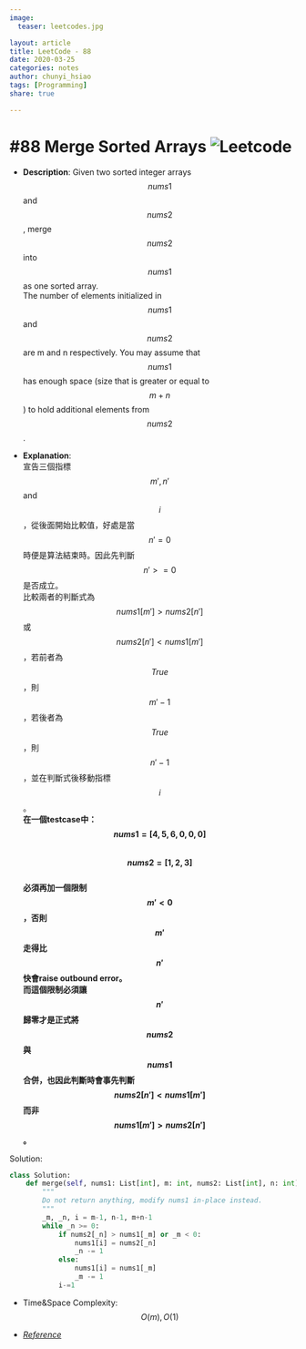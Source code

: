 ```yaml
---
image:
  teaser: leetcodes.jpg

layout: article
title: LeetCode - 88
date: 2020-03-25
categories: notes
author: chunyi_hsiao
tags: [Programming]
share: true

---
```

# #88 Merge Sorted Arrays ![Leetcode](https://img.shields.io/badge/Easy-Leetcode-green.svg)

- **Description**: Given two sorted integer arrays $$nums1$$ and $$nums2$$, merge $$nums2$$ into $$nums1$$ as one sorted array.   
The number of elements initialized in $$nums1$$ and $$nums2$$ are m and n respectively.
You may assume that $$nums1$$ has enough space (size that is greater or equal to $$m + n$$) to hold additional elements from $$nums2$$.  

- **Explanation**:  
宣告三個指標$$m', n'$$ and $$i$$，從後面開始比較值，好處是當$$n'=0$$時便是算法結束時。因此先判斷$$n'>=0$$是否成立。  
比較兩者的判斷式為 $$nums1[m'] > nums2[n']$$ 或 $$nums2[n'] < nums1[m']$$，若前者為$$True$$，則$$m'-1$$，若後者為$$True$$，則$$n'-1$$，並在判斷式後移動指標$$i$$。  
**在一個testcase中：  
  $$nums1 = [4,5,6,0,0,0]$$  
  $$nums2 = [1,2,3]$$  
  必須再加一個限制$$m' < 0$$，否則$$m'$$走得比 $$n'$$快會raise outbound error。  
而這個限制必須讓$$n'$$歸零才是正式將 $$nums2$$ 與 $$nums1$$ 合併，也因此判斷時會事先判斷 $$nums2[n'] < nums1[m']$$ 而非 $$nums1[m'] > nums2[n']$$。**


Solution:
```python
class Solution:
    def merge(self, nums1: List[int], m: int, nums2: List[int], n: int) -> None:
        """
        Do not return anything, modify nums1 in-place instead.
        """
        _m, _n, i = m-1, n-1, m+n-1
        while _n >= 0:
            if nums2[_n] > nums1[_m] or _m < 0:
                nums1[i] = nums2[_n]
                _n -= 1
            else:
                nums1[i] = nums1[_m]
                _m -= 1
            i-=1
```
- Time&Space Complexity: $$O(m), O(1)$$

- *[Reference](https://leetcode.com/explore/featured/card/top-interview-questions-easy/96/sorting-and-searching/587/discuss/29522/This-is-my-AC-code-may-help-you)*
